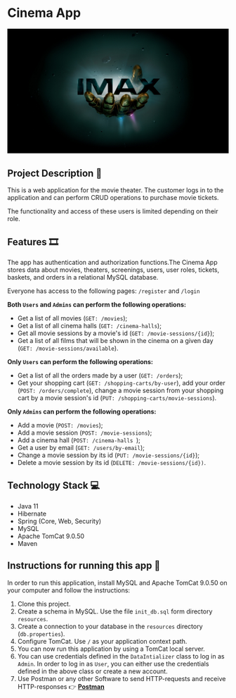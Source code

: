 ﻿# Cinema App

![cinema_screen.jpg](cinema_screen.jpg)

Project Description 🎥
----------------------
This is a web application for the movie theater. The customer logs in to the application and can perform CRUD operations to purchase movie tickets.

The functionality and access of these users is limited depending on their role.

Features 🎞️
-----------
The app has authentication and authorization functions.The Cinema App stores data about movies, theaters, screenings, users, user roles, tickets, baskets, and orders in a relational MySQL database.

Everyone has access to the following pages: `/register` and `/login`

**Both `Users` and `Admins` can perform the following operations:**
- Get a list of all movies (`GET: /movies`); 
- Get a list of all cinema halls (`GET: /cinema-halls`);
- Get all movie sessions by a movie's id (`GET: /movie-sessions/{id}`);
- Get a list of all films that will be shown in the cinema on a given day (`GET: /movie-sessions/available`).

**Only `Users` can perform the following operations:**
- Get a list of all the orders made by a user (`GET: /orders`);
- Get your shopping cart (`GET: /shopping-carts/by-user`), add your order (`POST: /orders/complete`), change a movie session from your shopping cart by a movie session's id (`PUT: /shopping-carts/movie-sessions`).

**Only `Admins` can perform the following operations:**
- Add a movie (`POST: /movies`);
- Add a movie session (`POST: /movie-sessions`);
- Add a cinema hall (`POST: /cinema-halls `);
- Get a user by email (`GET: /users/by-email`);
- Change a movie session by its id (`PUT: /movie-sessions/{id}`); 
- Delete a movie session by its id (`DELETE: /movie-sessions/{id})`.

Technology Stack 💻
-------------------
- Java 11
- Hibernate
- Spring (Core, Web, Security)
- MySQL
- Apache TomCat 9.0.50
- Maven

Instructions for running this app 🚀
------------------------------------
In order to run this application, install MySQL and Apache TomCat 9.0.50 on your computer and follow the instructions:
1. Clone this project.
2. Create a schema in MySQL. Use the file `init_db.sql` form directory `resources`.
3. Create a connection to your database in the `resources` directory (`db.properties`).
4. Configure TomCat. Use `/` as your application context path.
5. You can now run this application by using a TomCat local server.
6. You can use credentials defined in the `DataIntializer` class to log in as `Admin`. In order to log in as `User`, you can either use the credentials defined in the above class or create a new account.
7. Use Postman or any other Software to send HTTP-requests and receive HTTP-responses :point_right: [**Postman**](https://www.postman.com/)

